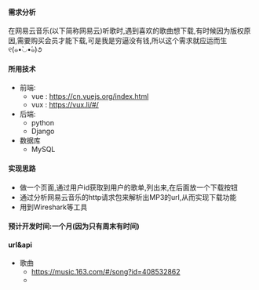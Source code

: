 
#### 需求分析
在网易云音乐(以下简称网易云)听歌时,遇到喜欢的歌曲想下载,有时候因为版权原因,需要购买会员才能下载,可是我是穷逼没有钱,所以这个需求就应运而生୧(๑•̀◡•́๑)૭

#### 所用技术
- 前端:
    - vue : https://cn.vuejs.org/index.html
    - vux : https://vux.li/#/
- 后端:
    - python
    - Django
- 数据库
    - MySQL
#### 实现思路
- 做一个页面,通过用户id获取到用户的歌单,列出来,在后面放一个下载按钮
- 通过分析网易云音乐的http请求包来解析出MP3的url,从而实现下载功能
- 用到Wireshark等工具

#### 预计开发时间:一个月(因为只有周末有时间)

#### url&api
- 歌曲
    - https://music.163.com/#/song?id=408532862
    -
